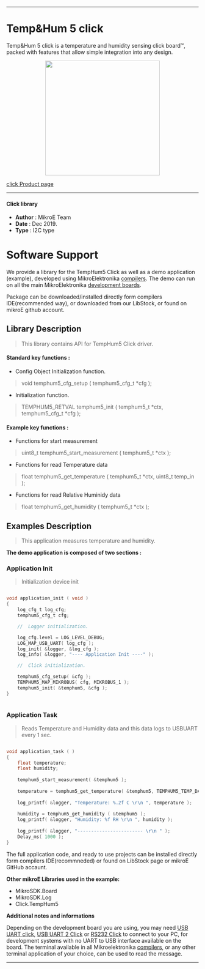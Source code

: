 
---
# Temp&Hum 5 click

Temp&Hum 5 click is a temperature and humidity sensing click board™, packed with features that allow simple integration into any design. 

<p align="center">
  <img src="https://download.mikroe.com/images/click_for_ide/temphum5_click.png" height=300px>
</p>

[click Product page](<https://www.mikroe.com/temphum-5-click>)

---


#### Click library 

- **Author**        : MikroE Team
- **Date**          : Dec 2019.
- **Type**          : I2C type


# Software Support

We provide a library for the TempHum5 Click 
as well as a demo application (example), developed using MikroElektronika 
[compilers](https://shop.mikroe.com/compilers). 
The demo can run on all the main MikroElektronika [development boards](https://shop.mikroe.com/development-boards).

Package can be downloaded/installed directly form compilers IDE(recommended way), or downloaded from our LibStock, or found on mikroE github account. 

## Library Description

> This library contains API for TempHum5 Click driver.

#### Standard key functions :

- Config Object Initialization function.
> void temphum5_cfg_setup ( temphum5_cfg_t *cfg ); 
 
- Initialization function.
> TEMPHUM5_RETVAL temphum5_init ( temphum5_t *ctx, temphum5_cfg_t *cfg );


#### Example key functions :

- Functions for start measurement
> uint8_t temphum5_start_measurement ( temphum5_t *ctx );
 
- Functions for read Temperature data
> float temphum5_get_temperature ( temphum5_t *ctx, uint8_t temp_in );

- Functions for read Relative Huminidy data
> float temphum5_get_humidity ( temphum5_t *ctx );

## Examples Description

> This application measures temperature and humidity.

**The demo application is composed of two sections :**

### Application Init 

> Initialization device init

```c

void application_init ( void )
{
    log_cfg_t log_cfg;
    temphum5_cfg_t cfg;

    //  Logger initialization.

    log_cfg.level = LOG_LEVEL_DEBUG;
    LOG_MAP_USB_UART( log_cfg );
    log_init( &logger, &log_cfg );
    log_info( &logger, "---- Application Init ----" );

    //  Click initialization.

    temphum5_cfg_setup( &cfg );
    TEMPHUM5_MAP_MIKROBUS( cfg, MIKROBUS_1 );
    temphum5_init( &temphum5, &cfg );
}
  
```

### Application Task

> Reads Temperature and Humidity data and this data logs to USBUART every 1 sec.

```c

void application_task ( )
{
    float temperature;
    float humidity;
    
    temphum5_start_measurement( &temphum5 );
    
    temperature = temphum5_get_temperature( &temphum5, TEMPHUM5_TEMP_DATA_IN_CELSIUS );
                                        
    log_printf( &logger, "Temperature: %.2f C \r\n ", temperature );
    
    humidity = temphum5_get_humidity ( &temphum5 );
    log_printf( &logger, "Humidity: %f RH \r\n ", humidity );
    
    log_printf( &logger, "------------------------ \r\n " );
    Delay_ms( 1000 );
}

```

The full application code, and ready to use projects can be  installed directly form compilers IDE(recommneded) or found on LibStock page or mikroE GitHub accaunt.

**Other mikroE Libraries used in the example:** 

- MikroSDK.Board
- MikroSDK.Log
- Click.TempHum5

**Additional notes and informations**

Depending on the development board you are using, you may need 
[USB UART click](https://shop.mikroe.com/usb-uart-click), 
[USB UART 2 Click](https://shop.mikroe.com/usb-uart-2-click) or 
[RS232 Click](https://shop.mikroe.com/rs232-click) to connect to your PC, for 
development systems with no UART to USB interface available on the board. The 
terminal available in all Mikroelektronika 
[compilers](https://shop.mikroe.com/compilers), or any other terminal application 
of your choice, can be used to read the message.



---
